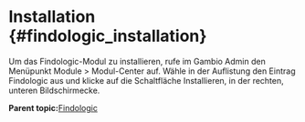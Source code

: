 # Installation {#findologic_installation}

Um das Findologic-Modul zu installieren, rufe im Gambio Admin den Menüpunkt Module \> Modul-Center auf. Wähle in der Auflistung den Eintrag Findologic aus und klicke auf die Schaltfläche Installieren, in der rechten, unteren Bildschirmecke.

**Parent topic:**[Findologic](7_4_7_Findologic.md)

